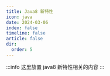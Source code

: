 ```yaml
---
title: Java8 新特性
icon: java
date: 2024-03-06
index: false
timeline: false
article: false
dir:
  order: 5
---
```

:::info
这里放置 java8 新特性相关的内容
:::

<AutoCatalog />
